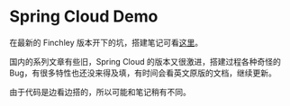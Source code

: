 # Spring Cloud Demo

在最新的 Finchley 版本开下的坑，搭建笔记可看[这里](https://zoctan.github.io/tags/Spring-Cloud/)。

国内的系列文章有些旧，Spring Cloud 的版本又很激进，搭建过程各种奇怪的 Bug，有很多特性也还没来得及填，有时间会看英文原版的文档，继续更新。

由于代码是边看边搭的，所以可能和笔记稍有不同。
